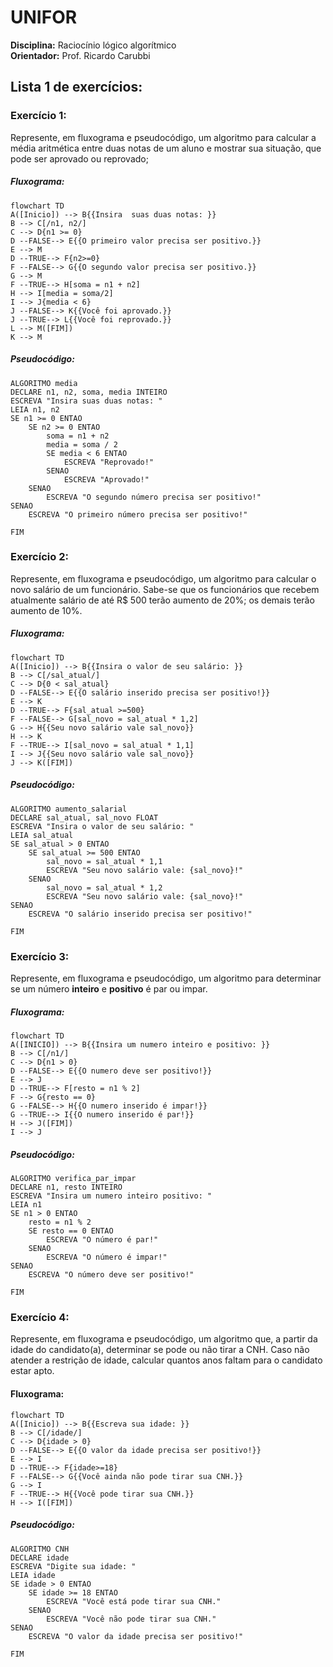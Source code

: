 # UNIFOR
**Disciplina:** Raciocínio lógico algorítmico <br>
**Orientador:** Prof. Ricardo Carubbi

## Lista 1 de exercícios:

### Exercício 1:

Represente, em fluxograma e pseudocódigo, um algoritmo para calcular a média aritmética entre duas notas de um aluno e mostrar sua situação, que pode ser aprovado ou reprovado;

##### Fluxograma:

```mermaid
flowchart TD
A([Inicio]) --> B{{Insira  suas duas notas: }}
B --> C[/n1, n2/]
C --> D{n1 >= 0}
D --FALSE--> E{{O primeiro valor precisa ser positivo.}}
E --> M
D --TRUE--> F{n2>=0}
F --FALSE--> G{{O segundo valor precisa ser positivo.}}
G --> M
F --TRUE--> H[soma = n1 + n2]
H --> I[media = soma/2]
I --> J{media < 6}
J --FALSE--> K{{Você foi aprovado.}}
J --TRUE--> L{{Você foi reprovado.}}
L --> M([FIM])
K --> M
```
##### Pseudocódigo:

```
ALGORITMO media
DECLARE n1, n2, soma, media INTEIRO
ESCREVA "Insira suas duas notas: "
LEIA n1, n2
SE n1 >= 0 ENTAO
	SE n2 >= 0 ENTAO
		soma = n1 + n2
		media = soma / 2
		SE media < 6 ENTAO
			ESCREVA "Reprovado!"
		SENAO
			ESCREVA "Aprovado!"
	SENAO
		ESCREVA "O segundo número precisa ser positivo!"
SENAO
	ESCREVA "O primeiro número precisa ser positivo!"

FIM
```

### Exercício 2:

Represente, em fluxograma e pseudocódigo, um algoritmo para calcular o novo salário de um funcionário. Sabe-se que os funcionários que recebem atualmente salário de até R$ 500 terão aumento de 20%; os demais terão aumento de 10%.

##### Fluxograma:

```mermaid
flowchart TD
A([Inicio]) --> B{{Insira o valor de seu salário: }}
B --> C[/sal_atual/]
C --> D{0 < sal_atual}
D --FALSE--> E{{O salário inserido precisa ser positivo!}}
E --> K
D --TRUE--> F{sal_atual >=500}
F --FALSE--> G[sal_novo = sal_atual * 1,2]
G --> H{{Seu novo salário vale sal_novo}}
H --> K
F --TRUE--> I[sal_novo = sal_atual * 1,1]
I --> J{{Seu novo salário vale sal_novo}}
J --> K([FIM])

```

##### Pseudocódigo:

```
ALGORITMO aumento_salarial
DECLARE sal_atual, sal_novo FLOAT
ESCREVA "Insira o valor de seu salário: "
LEIA sal_atual
SE sal_atual > 0 ENTAO
	SE sal_atual >= 500 ENTAO
		sal_novo = sal_atual * 1,1
		ESCREVA "Seu novo salário vale: {sal_novo}!"
	SENAO
		sal_novo = sal_atual * 1,2
		ESCREVA "Seu novo salário vale: {sal_novo}!"
SENAO
	ESCREVA "O salário inserido precisa ser positivo!"

FIM
```

### Exercício 3:

Represente, em fluxograma e pseudocódigo, um algoritmo para determinar se um número **inteiro** e **positivo** é par ou impar.

##### Fluxograma:

```mermaid
flowchart TD
A([INICIO]) --> B{{Insira um numero inteiro e positivo: }}
B --> C[/n1/] 
C --> D{n1 > 0}
D --FALSE--> E{{O numero deve ser positivo!}}
E --> J
D --TRUE--> F[resto = n1 % 2]
F --> G{resto == 0}
G --FALSE--> H{{O numero inserido é impar!}}
G --TRUE--> I{{O numero inserido é par!}}
H --> J([FIM])
I --> J
```

##### Pseudocódigo:

```
ALGORITMO verifica_par_impar
DECLARE n1, resto INTEIRO
ESCREVA "Insira um numero inteiro positivo: "
LEIA n1
SE n1 > 0 ENTAO
	resto = n1 % 2
	SE resto == 0 ENTAO
		ESCREVA "O número é par!"
	SENAO
		ESCREVA "O número é impar!"
SENAO
	ESCREVA "O número deve ser positivo!"

FIM
```

### Exercício 4:

Represente, em fluxograma e pseudocódigo, um algoritmo que, a partir da idade do candidato(a), determinar se pode ou não tirar a CNH. Caso não atender a restrição de idade, calcular quantos anos faltam para o candidato estar apto.

#### Fluxograma:

```mermaid
flowchart TD
A([Inicio]) --> B{{Escreva sua idade: }}
B --> C[/idade/]
C --> D{idade > 0}
D --FALSE--> E{{O valor da idade precisa ser positivo!}}
E --> I
D --TRUE--> F{idade>=18}
F --FALSE--> G{{Você ainda não pode tirar sua CNH.}}
G --> I
F --TRUE--> H{{Você pode tirar sua CNH.}}
H --> I([FIM])
```

##### Pseudocódigo:

```
ALGORITMO CNH
DECLARE idade
ESCREVA "Digite sua idade: "
LEIA idade
SE idade > 0 ENTAO
	SE idade >= 18 ENTAO
		ESCREVA "Você está pode tirar sua CNH."
	SENAO
		ESCREVA "Você não pode tirar sua CNH."
SENAO
	ESCREVA "O valor da idade precisa ser positivo!"

FIM
```
